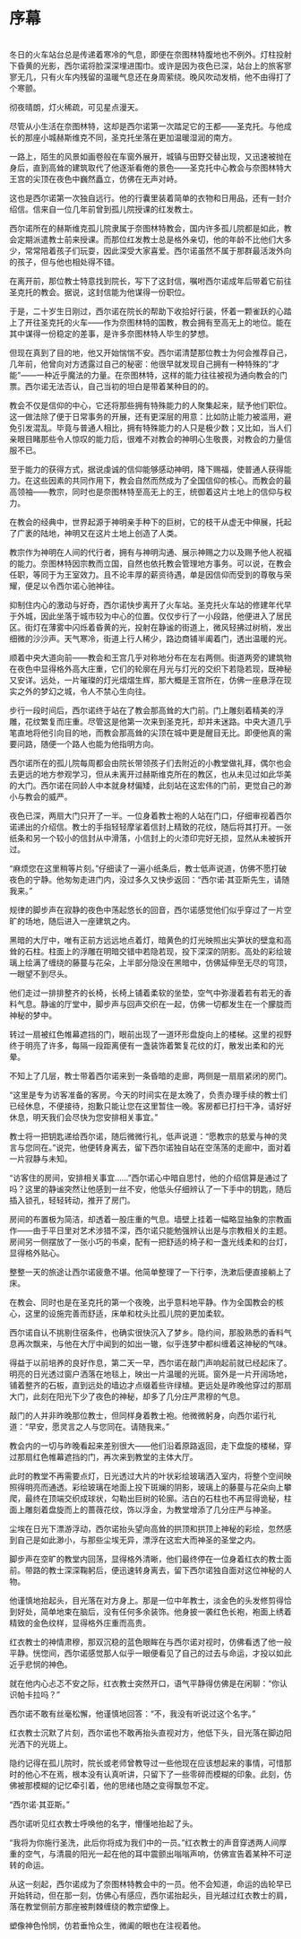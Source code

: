 # 序幕

<br>
冬日的火车站台总是传递着寒冷的气息，即便在奈图林特腹地也不例外。灯柱投射下昏黄的光影，西尔诺将脸深深埋进围巾。或许是因为夜色已深，站台上的旅客寥寥无几，只有火车内残留的温暖气息还在身周萦绕。晚风吹动发梢，他不由得打了个寒颤。

彻夜晴朗，灯火稀疏，可见星点漫天。

尽管从小生活在奈图林特，这却是西尔诺第一次踏足它的王都——圣克托。与他成长的那座小城赫斯维克不同，圣克托坐落在更加温暖湿润的南方。

一路上，陌生的风景如画卷般在车窗外展开，城镇与田野交替出现，又迅速被抛在身后，直到高耸的建筑取代了他逐渐看倦的景色——圣克托中心教会与奈图林特大王宫的尖顶在夜色中巍然矗立，仿佛在无声对峙。

这也是西尔诺第一次独自远行。他的行囊里装着简单的衣物和日用品，还有一封介绍信。信来自一位几年前曾到孤儿院授课的红发教士。

西尔诺所在的赫斯维克孤儿院隶属于奈图林特教会，国内许多孤儿院都是如此，教会定期派遣教士前来授课。而那位红发教士总是格外亲切，他的年龄不比他们大多少，常常陪着孩子们玩耍，因此深受大家喜爱。西尔诺虽然不属于那群最活泼外向的孩子，但与他也相处得不错。

在离开前，那位教士特意找到院长，写下了这封信，嘱咐西尔诺成年后带着它前往圣克托的教会。据说，这封信能为他谋得一份职位。

于是，二十岁生日刚过，西尔诺在院长的帮助下收拾好行装，怀着一颗雀跃的心踏上了开往圣克托的火车——作为奈图林特的国教，教会拥有至高无上的地位。能在其中谋得一份稳定的差事，是许多奈图林特人毕生的梦想。

但现在真到了目的地，他又开始惴惴不安。西尔诺清楚那位教士为何会推荐自己，几年前，他曾向对方透露过自己的秘密：他很早就发现自己拥有一种特殊的“才能”——一种近乎魔法的力量。在奈图林特，这样的能力往往被视为通向教会的门票。西尔诺无法否认，自己当初的坦白是带着某种目的的。

教会不仅是信仰的中心，它还将那些拥有特殊能力的人聚集起来，赋予他们职位。这一做法除了便于日常事务的开展，还有更深层的用意：比如防止能力被滥用，避免引发混乱。毕竟与普通人相比，拥有特殊能力的人只是极少数；又比如，当人们亲眼目睹那些令人惊叹的能力后，很难不对教会的神明心生敬畏，对教会的力量信服不已。

至于能力的获得方式，据说虔诚的信仰能够感动神明，降下赐福，使普通人获得能力。在这些因素的共同作用下，教会自然而然成为了全国信仰的核心。而教会的最高领袖——教宗，同时也是奈图林特至高无上的王，统御着这片土地上的信仰与权力。

在教会的经典中，世界起源于神明亲手种下的巨树，它的枝干从虚无中伸展，托起了广袤的陆地，神明又在这片土地上创造了人类。

教宗作为神明在人间的代行者，拥有与神明沟通、展示神赐之力以及赐予他人祝福的能力。奈图林特因宗教而立国，自然也依托教会管理地方事务。可以说，在教会任职，等同于为王室效力。且不论丰厚的薪资待遇，单是因信仰而受到的尊敬与荣耀，便足以令西尔诺心驰神往。

抑制住内心的激动与好奇，西尔诺快步离开了火车站。圣克托火车站的修建年代早于外城，因此坐落于城市较为中心的位置。仅仅步行了一小段路，他便进入了居民区。街灯在薄雾中闪烁着昏黄的光，投射在静谧的街道上，微风轻拂过树梢，发出细微的沙沙声。天气寒冷，街道上行人稀少，路边商铺半阖着门，透出温暖的光。

顺着中央大道向前——教会和王宫几乎对称地分布在左右两侧。街道两旁的建筑物在夜色中显得格外高大庄重，它们的轮廓在月光与灯光的交织下若隐若现，既神秘又安详。远处，一片璀璨的灯光熠熠生辉，那大概是王宫所在，仿佛一座悬浮在现实之外的梦幻之城，令人不禁心生向往。

步行一段时间后，西尔诺终于站在了教会那高耸的大门前。门上雕刻着精美的浮雕，花纹繁复而庄重。尽管这是他第一次来到圣克托，却并未迷路。中央大道几乎笔直地将他引向目的地，而教会那高耸的尖顶在城中更是醒目无比。即便他真的需要问路，随便一个路人也能为他指明方向。

西尔诺所在的孤儿院每周都会由院长带领孩子们去附近的小教堂做礼拜，偶尔也会去更远的地方参观学习，但从未离开过赫斯维克所在的教区，也从未见过如此华美的大门。西尔诺在同龄人中本就身材偏矮，此刻站在这宏伟的门前，更觉自己的渺小与教会的威严。

夜色已深，两扇大门只开了一半。一位身着教士袍的人站在门口，仔细审视着西尔诺递出的介绍信。教士的手指轻轻摩挲着信封上精致的花纹，随后将其打开。一张纸条和另一个较小的信封从中滑落，小信封上的火漆印完好无损，显然从未被拆开过。

“麻烦您在这里稍等片刻。”仔细读了一遍小纸条后，教士低声说道，仿佛不愿打破夜色的宁静。他匆匆走进门内，没过多久又快步返回：“西尔诺·其亚斯先生，请随我来。”

规律的脚步声在寂静的夜色中荡起悠长的回音，西尔诺感觉他们似乎穿过了一片空旷的场地，随后进入一座建筑之内。

黑暗的大厅中，唯有正前方远远地点着灯，暗黄色的灯光映照出尖笋状的壁龛和高耸的石柱。柱面上的浮雕在明暗交错中若隐若现，投下深深的阴影。高处的彩绘玻璃上绘满了缠绕的藤蔓与花朵，上半部分隐没在黑暗中，仿佛延伸至无尽的穹顶，一眼望不到尽头。

他们走过一排排整齐的长椅，长椅上铺着柔软的坐垫，空气中弥漫着若有若无的香料气息。静谧的厅堂中，脚步声与回声交织在一起，仿佛一切都发生在一个朦胧而神秘的梦中。

转过一扇被红色帷幕遮挡的门，眼前出现了一道环形盘旋向上的楼梯。这里的视野终于明亮了许多，每隔一段距离便有一盏装饰着繁复花纹的灯，散发出柔和的光晕。

不知上了几层，教士带着西尔诺来到一条昏暗的走廊，两侧是一扇扇紧闭的房门。

“这里是专为访客准备的客房。今天的时间实在是太晚了，负责办理手续的教士们已经休息，不便接待，抱歉只能让您在这里暂住一晚。客房都已打扫干净，请好好休息，明天我们会尽快为您安排相关事宜。”

教士将一把钥匙递给西尔诺，随后微微行礼，低声说道：“愿教宗的慈爱与神的灵言与您同在。”说完，他便转身离去，留下西尔诺独自站在空荡荡的走廊中，面对着一片寂静与未知。

“访客住的房间，安排相关事宜……”西尔诺心中暗自思忖，他的介绍信算是通过了吗？这里的静谧突然让他感到一丝不安，他低头仔细辨认了一下手中的钥匙，随后插入锁孔，轻轻转动，推开了房门。

房间的布置极为简洁，却透着一股庄重的气息。墙壁上挂着一幅略显抽象的宗教画作——由于平日里对艺术涉猎不深，西尔诺只能勉强辨认出是与宗教相关的主题。房间另一侧摆放了一张小巧的书桌，配有一把舒适的椅子和一盏光线柔和的台灯，显得格外贴心。

整整一天的旅途让西尔诺疲惫不堪。他简单整理了一下行李，洗漱后便直接躺上了床。

在教会、同时也是在圣克托的第一个夜晚，出乎意料地平静。作为全国教会的核心，这里的设施完善而舒适，床单和枕头比孤儿院的更加柔软。

西尔诺自认不挑剔住宿条件，也确实很快沉入了梦乡。隐约间，那股熟悉的香料气息再次飘来，与他在大厅中闻到的如出一辙，似乎连梦中都纠缠着这神秘的气味。

得益于以前培养的良好作息，第二天一早，西尔诺在敲门声响起前就已经起床了。明亮的日光透过窗户洒落在地毯上，映出一片温暖的光斑。窗外是一片开阔场地，铺着整齐的石板，直到远处的墙边才点缀着些许绿植。更远处是昨晚他穿过的那扇大门，此刻在阳光下少了夜色的神秘，却多了几分庄严肃穆的气息。

敲门的人并非昨晚那位教士，但同样身着教士袍。他微微躬身，向西尔诺行礼道：“早安，愿灵言之人与您同在。请随我来。”

教会内的一切与昨晚看起来差别很大——他们沿着原路返回，走下盘旋的楼梯，穿过那扇红色帷幕遮挡的门，再次来到教堂的主体大厅。

此时的教堂不再需要点灯，日光透过大片的叶状彩绘玻璃洒入室内，将整个空间映照得明亮而通透。彩绘玻璃在地面上投下斑斓的阴影，玻璃上的藤蔓与花朵向上攀爬，最终在顶端交织成球状，勾勒出巨树的轮廓。洁白的石柱也不再显得诡秘，柱面上雕刻着盘旋而上的蔷薇花纹，饰以浮金，为教堂增添了几分庄严与神圣。

尘埃在日光下漂游浮动，西尔诺抬头望向高耸的拱顶和拱顶上神秘的彩绘，忽然感到自己是如此渺小，与那些尘埃无异，漂浮在这宏大而神圣的圣堂之内。

脚步声在空旷的教堂内回荡，显得格外清晰，他们最终停在一位身着红衣的教士面前。带路的教士深深鞠躬后，便迅速转身离去，留下西尔诺独自面对这位神秘的人物。

他谨慎地抬起头，目光落在对方身上。那是一位中年教士，淡金色的头发修剪得恰到好处，简单地束在脑后，没有任何多余装饰。他身披一袭红色长袍，袍面上绣着精致的金色纹样，显得格外庄重而高贵。

红衣教士的神情肃穆，那双沉稳的蓝色眼眸在与西尔诺对视时，仿佛看透了他一般平静。恍惚间，西尔诺感觉那人似乎一眼便看见了自己的过去与命运，才投以如此近乎悲悯的神色。

就在他内心忐忑不安之际，红衣教士突然开口，语气平静得仿佛是在闲聊：“你认识帕卡拉吗？”

西尔诺不敢有丝毫松懈，他谨慎地回答：“不，我没有听说过这个名字。”

红衣教士沉默了片刻，西尔诺也不敢再抬头直视对方，他低下头，目光落在脚边阳光洒下的光斑上。

隐约记得在孤儿院时，院长或老师曾教导过一些他现在应该想起来的事情，可惜那时的他心不在焉，根本没有认真听讲，只留下了一些零碎而模糊的印象。此刻，仿佛被那模糊的记忆牵引着，他的思绪也随之变得飘忽不定。

“西尔诺·其亚斯。”

西尔诺听见红衣教士呼唤他的名字，懵懂地抬起了头。

“我将为你施行圣洗，此后你将成为我们中的一员。”红衣教士的声音穿透两人间厚重的空气，与清晨的阳光一起在他的耳中震颤出嗡嗡声响，仿佛宣告着某种不可逆转的命运。

从这一刻起，西尔诺成为了奈图林特教会中的一员。他不会知道，命运的齿轮早已开始转动，但在那一刻，仿佛心有感应，西尔诺抬起头，目光越过红衣教士的肩，落在教堂侧前方那座被荆棘缠绕的教宗塑像上。

塑像神色怜悯，仿若垂怜众生，微阖的眼也在注视着他。
